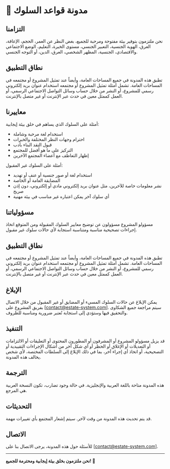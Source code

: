 # 📜 مدونة قواعد السلوك

## التزامنا

نحن ملتزمون بتوفير بيئة مفتوحة ومرحبة للجميع، بغض النظر عن العمر، الحجم، الإعاقة، العرق، الهوية الجنسية، التعبير الجنسي، مستوى الخبرة، التعليم، الوضع الاجتماعي والاقتصادي، الجنسية، المظهر الشخصي، العرق، الدين، أو التوجه الجنسي.

## نطاق التطبيق

تطبق هذه المدونة في جميع المساحات العامة، وأيضاً عند تمثيل المشروع أو مجتمعه في المساحات العامة. تشمل أمثلة تمثيل المشروع أو مجتمعه استخدام عنوان بريد إلكتروني رسمي للمشروع، أو النشر من خلال حساب وسائل التواصل الاجتماعي الرسمي، أو العمل كممثل معين في حدث عبر الإنترنت أو غير متصل بالإنترنت.

## معاييرنا

أمثلة على السلوك الذي يساهم في خلق بيئة إيجابية:

- استخدام لغة مرحبة وشاملة
- احترام وجهات النظر المختلفة والخبرات
- قبول النقد البناء بأدب
- التركيز على ما هو أفضل للمجتمع
- إظهار التعاطف مع أعضاء المجتمع الآخرين

أمثلة على السلوك غير المقبول:

- استخدام لغة أو صور جنسية أو عنف أو تهديد
- المضايقة العامة أو الخاصة
- نشر معلومات خاصة للآخرين، مثل عنوان بريد إلكتروني مادي أو إلكتروني، دون إذن صريح
- أي سلوك آخر يمكن اعتباره غير مناسب في بيئة مهنية

## مسؤولياتنا

مسؤولو المشروع مسؤولون عن توضيح معايير السلوك المقبولة ومن المتوقع اتخاذ إجراءات تصحيحية مناسبة ومتناسبة استجابة لأي حالات سلوك غير مقبول.

## نطاق التطبيق

تطبق هذه المدونة في جميع المساحات العامة، وأيضاً عند تمثيل المشروع أو مجتمعه في المساحات العامة. تشمل أمثلة تمثيل المشروع أو مجتمعه استخدام عنوان بريد إلكتروني رسمي للمشروع، أو النشر من خلال حساب وسائل التواصل الاجتماعي الرسمي، أو العمل كممثل معين في حدث عبر الإنترنت أو غير متصل بالإنترنت.

## الإبلاغ

يمكن الإبلاغ عن حالات السلوك المسيء أو المضايق أو غير المقبول من خلال الاتصال بفريق المشروع على [contact@estate-system.com]. سيتم مراجعة جميع الشكاوى والتحقيق فيها وستؤدي إلى استجابة تُعتبر ضرورية ومناسبة للظروف.

## التنفيذ

قد يزيل مسؤولو المشروع أو المشرفون أو المطورون المحتوى أو التعليقات أو الالتزامات أو التعديلات أو الإغلاق أو الحظر أو أي شكل آخر من أشكال الإجراءات التقييدية أو التصحيحية، أو اتخاذ أي إجراء آخر، بما في ذلك الإبلاغ إلى السلطات المختصة، لأي شخص يخالف هذه المدونة.

## الترجمة

هذه المدونة متاحة باللغة العربية والإنجليزية. في حالة وجود تضارب، تكون النسخة العربية هي المرجع.

## التحديثات

قد يتم تحديث هذه المدونة من وقت لآخر. سيتم إشعار المجتمع بأي تغييرات مهمة.

## الاتصال

للأسئلة حول هذه المدونة، يرجى الاتصال بنا على [contact@estate-system.com].

---

**نحن ملتزمون بخلق بيئة إيجابية ومحترمة للجميع! 🤝**